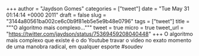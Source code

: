 
+++
author = "Jaydson Gomes"
categories = ["tweet"]
date = "Tue May 31 01:14:14 +0000 2011"
draft = false
slug = "3144a80561ba002ce6c0b9f81eb5e5e9b48e0796"
tags = ["tweet"]
title = """O algoritmo mais complexo..."""
tweet = true
micro = true
tweet_url = "https://twitter.com/jaydson/status/75369459208040448"
+++
O algoritmo mais complexo que existe é o do Youtube travar o video no exato momento de uma manobra radical, em qualquer esporte #soudev
